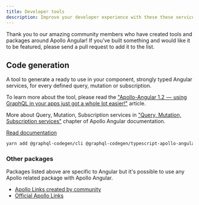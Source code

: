 ```yaml
---
title: Developer tools
description: Improve your developer experience with these these services and extensions
---
```


Thank you to our amazing community members who have created tools and packages around Apollo Angular! If you’ve built something and would like it to be featured, please send a pull request to add it to the list.

## Code generation

A tool to generate a ready to use in your component, strongly typed Angular services, for every defined query, mutation or subscription.

To learn more about the tool, please read the ["Apollo-Angular 1.2  —  using GraphQL in your apps just got a whole lot easier!"](https://medium.com/the-guild/apollo-angular-code-generation-7903da1f8559) article.

More about Query, Mutation, Subscription services in ["Query, Mutation, Subscription services"](../data/services.md) chapter of Apollo Angular documentation.

[Read documentation](https://graphql-code-generator.com/docs/plugins/typescript-apollo-angular)

```bash
yarn add @graphql-codegen/cli @graphql-codegen/typescript-apollo-angular
```

### Other packages

Packages listed above are specific to Angular but it's possible to use any Apollo related package with Apollo Angular.

- [Apollo Links created by community](https://www.apollographql.com/docs/link/links/community.html)
- [Official Apollo Links](https://www.apollographql.com/docs/link/#linkslist)
